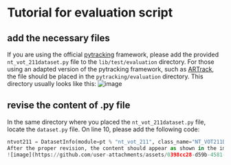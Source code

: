 # Tutorial for evaluation script
## add the necessary files
If you are using the official [pytracking](https://github.com/visionml/pytracking/tree/master) framework, please add the provided `nt_vot_211dataset.py` file to the `lib/test/evaluation` directory. For those using an adapted version of the pytracking framework, such as [ARTrack](https://github.com/MIV-XJTU/ARTrack), the file should be placed in the `pytracking/evaluation` directory. This directory usually looks like this:
![image](https://github.com/user-attachments/assets/8bf7bbab-360c-4d6d-8707-291df8d403e1)

## revise the content of .py file
In the same directory where you placed the `nt_vot_211dataset.py` file, locate the `dataset.py` file. On line 10, please add the following code:
```python
ntvot211 = DatasetInfo(module=pt % "nt_vot_211", class_name="NT_VOT211Dataset", kwargs=dict()),
After the proper revision, the content should appear as shown in the image below:
![image](https://github.com/user-attachments/assets/0398cc28-d59b-4581-a1bc-9983fc158e74)
